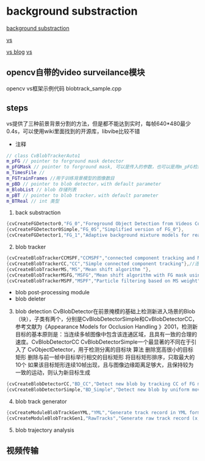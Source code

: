 # background substraction

[background substraction](https://en.wikipedia.org/wiki/Background_subtraction)

[vs](http://docs.opencv.org/ref/2.4/dd/dc5/classCvBlobTrackerAuto.html)

[vs blog](http://blog.csdn.net/fengbingchun/article/details/7872325)
[vs ](http://blog.csdn.net/lixiaokai8990/article/details/8058240)
## opencv自带的video surveilance模块

opencv vs框架示例代码 blobtrack_sample.cpp

## steps

 vs提供了三种前景背景分割的方法，但是都不能达到实时，每帧640*480最少0.4s，可以使用wiki里面找到的开源库，libvibe比较不错

- 注释
```cpp
// class CvBlobTrackerAuto1 
m_pFG // pointer to forground mask detector
m_pFGMask // pointer to forground mask, 可以是传入的参数，也可以是用m_pFG检测得到
m_TimesFile //
m_FGTrainFrames //用于训练背景模型的图像数目
m_pBD // pointer to blob detector，with default parameter
m_BlobList // blob 存储列表
m_pBT // pointer to blob tracker，with default parameter
m_BTReal // int 类型
```

1. back substraction
 ```c++
{cvCreateFGDetector0,"FG_0","Foreground Object Detection from Videos Containing Complex Background. ACM MM2003."},
{cvCreateFGDetector0Simple,"FG_0S","Simplified version of FG_0"},
{cvCreateFGDetector1,"FG_1","Adaptive background mixture models for real-time tracking. CVPR1999"},
 ```
2. blob tracker

```cpp
{cvCreateBlobTrackerCCMSPF,"CCMSPF","connected component tracking and MSPF resolver for collision"},
{cvCreateBlobTrackerCC,"CC","Simple connected component tracking"},//连通域跟踪
{cvCreateBlobTrackerMS,"MS","Mean shift algorithm "},
{cvCreateBlobTrackerMSFG,"MSFG","Mean shift algorithm with FG mask using"},
{cvCreateBlobTrackerMSPF,"MSPF","Particle filtering based on MS weight"},
```

- blob post-processing module
- blob deleter

3. blob detection
CvBlobDetector在前景掩模的基础上检测新进入场景的Blob（块），子类有两个，分别是CvBlobDetectorSimple和CvBlobDetectorCC，参考文献为《Appearance Models for Occlusion Handling 》2001，检测新目标的基本原则是：当连续多帧图像中包含该连通区域，且具有一致的合理的速度。CvBlobDetectorCC CvBlobDetectorSimple一个最显著的不同在于引入了 CvObjectDetector，用于检测分离的目标块
算法
删除宽高很小的目标矩形
删除与前一帧中目标举行相交的目标矩形
将目标矩形排序，只取最大的10个
如果该目标矩形连续10帧出现，且与图像边缘距离足够大，且保持较为一致的运动，则认为新目标生成
```cpp
{cvCreateBlobDetectorCC,"BD_CC","Detect new blob by tracking CC of FG mask"},
{cvCreateBlobDetectorSimple,"BD_Simple","Detect new blob by uniform moving of connected components of FG mask"},
```

4. blob track generator
```cpp
{cvCreateModuleBlobTrackGenYML,"YML","Generate track record in YML format as synthetic video data"},
{cvCreateModuleBlobTrackGen1,"RawTracks","Generate raw track record (x,y,sx,sy),()... in each line"},
```
5. blob trajectory analysis

## 视频传输
